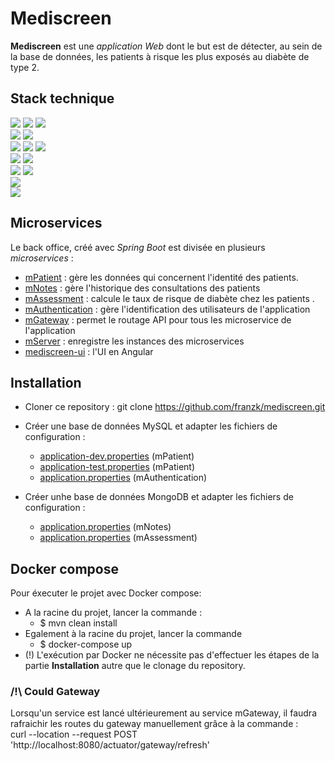 # Mediscreen

**Mediscreen** est une _application Web_ dont le but est de détecter, au sein de la base de données, les patients à
risque les plus exposés au diabète de type 2.

## Stack technique

<img src="https://img.shields.io/badge/-JAVA%2017-00A7BB?style=for-the-badge&logo=java&logoColor=white"> <img src="https://img.shields.io/badge/-SPRING%20BOOT%203.0.5-6eb442?style=for-the-badge&logo=spring&logoColor=white">
<img src="https://img.shields.io/badge/-SPRING%20WEB-397200?style=for-the-badge&logo=spring&logoColor=white">
<br> <img src="https://img.shields.io/badge/-SPRING%20DATA%20JPA-8db411?style=for-the-badge&logo=spring&logoColor=white">
<img src="https://img.shields.io/badge/-SPRING%20DATA%20MONGODB-8db411?style=for-the-badge&logo=spring&logoColor=white">
<br><img src="https://img.shields.io/badge/-SPRING%20CLOUD%20GATEWAY-8db411?style=for-the-badge&logo=spring&logoColor=white">
<img src="https://img.shields.io/badge/-SPRING%20SECURITY-1a5900?style=for-the-badge&logo=spring&logoColor=white">
<img src="https://img.shields.io/badge/-NETFLIX%20EUREKA-e71e2f?style=for-the-badge&logo=spring&logoColor=white">
<br><img src="https://img.shields.io/badge/-MYSQL-006189?style=for-the-badge&logo=mysql&logoColor=white"> 
<img src="https://img.shields.io/badge/-MONGODB-6eb442?style=for-the-badge&logo=mongodb&logoColor=white">
<br><img src="https://img.shields.io/badge/-MAVEN-black?style=for-the-badge&logo=apachemaven&logoColor=white">
<img src="https://img.shields.io/badge/-JACOCO-810a00?style=for-the-badge">
<br><img src="https://img.shields.io/badge/-ANGULAR-c41829?style=for-the-badge&logo=angular&logoColor=white"> 
<br><img src="https://img.shields.io/badge/-DOCKER-2496ed?style=for-the-badge&logo=docker&logoColor=white">

## Microservices

Le back office, créé avec _Spring Boot_ est divisée en plusieurs _microservices_ :

- [mPatient](mPatient) : gère les données qui concernent l'identité des patients.
- [mNotes](mNotes) : gère l'historique des consultations des patients
- [mAssessment](mAssessment) : calcule le taux de risque de diabète chez les patients .
- [mAuthentication](mAuthentication) : gère l'identification des utilisateurs de l'application
- [mGateway](mGateway) : permet le routage API pour tous les microservice de l'application
- [mServer](mServer) : enregistre les instances des microservices
- [mediscreen-ui](ui%2Fmediscreen-ui) : l'UI en Angular

## Installation

- Cloner ce repository : git clone https://github.com/franzk/mediscreen.git


- Créer une base de données MySQL et adapter les fichiers de configuration :
    - [application-dev.properties](mPatient%2Fsrc%2Fmain%2Fresources%2Fapplication-dev.properties) (mPatient)
    - [application-test.properties](mPatient%2Fsrc%2Fmain%2Fresources%2Fapplication-test.properties) (mPatient)
    - [application.properties](mAuthentication%2Fsrc%2Fmain%2Fresources%2Fapplication.properties) (mAuthentication)


- Créer unhe base de données MongoDB et adapter les fichiers de configuration :
    - [application.properties](mNotes%2Fsrc%2Fmain%2Fresources%2Fapplication.properties) (mNotes)
    - [application.properties](mAssessment%2Fsrc%2Fmain%2Fresources%2Fapplication.properties) (mAssessment)

## Docker compose

Pour éxecuter le projet avec Docker compose:

- A la racine du projet, lancer la commande :
    - $ mvn clean install
- Egalement à la racine du projet, lancer la commande
    - $ docker-compose up
- (!) L'exécution par Docker ne nécessite pas d'effectuer les étapes de la partie **Installation** autre que le clonage
  du repository.

### /!\ Could Gateway

Lorsqu'un service est lancé ultérieurement au service mGateway, il faudra rafraichir les routes du gateway manuellement
grâce à la commande :  
curl --location --request POST 'http://localhost:8080/actuator/gateway/refresh'
